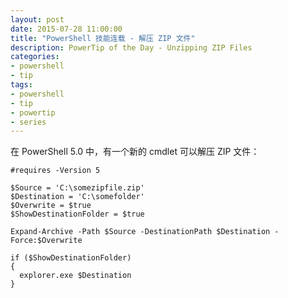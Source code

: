 ```yaml
---
layout: post
date: 2015-07-28 11:00:00
title: "PowerShell 技能连载 - 解压 ZIP 文件"
description: PowerTip of the Day - Unzipping ZIP Files
categories:
- powershell
- tip
tags:
- powershell
- tip
- powertip
- series
---
```

在 PowerShell 5.0 中，有一个新的 cmdlet 可以解压 ZIP 文件：

    #requires -Version 5

    $Source = 'C:\somezipfile.zip'
    $Destination = 'C:\somefolder'
    $Overwrite = $true
    $ShowDestinationFolder = $true

    Expand-Archive -Path $Source -DestinationPath $Destination -Force:$Overwrite

    if ($ShowDestinationFolder)
    {
      explorer.exe $Destination
    }

<!--本文国际来源：[Unzipping ZIP Files](http://community.idera.com/powershell/powertips/b/tips/posts/unzipping-zip-files)-->
